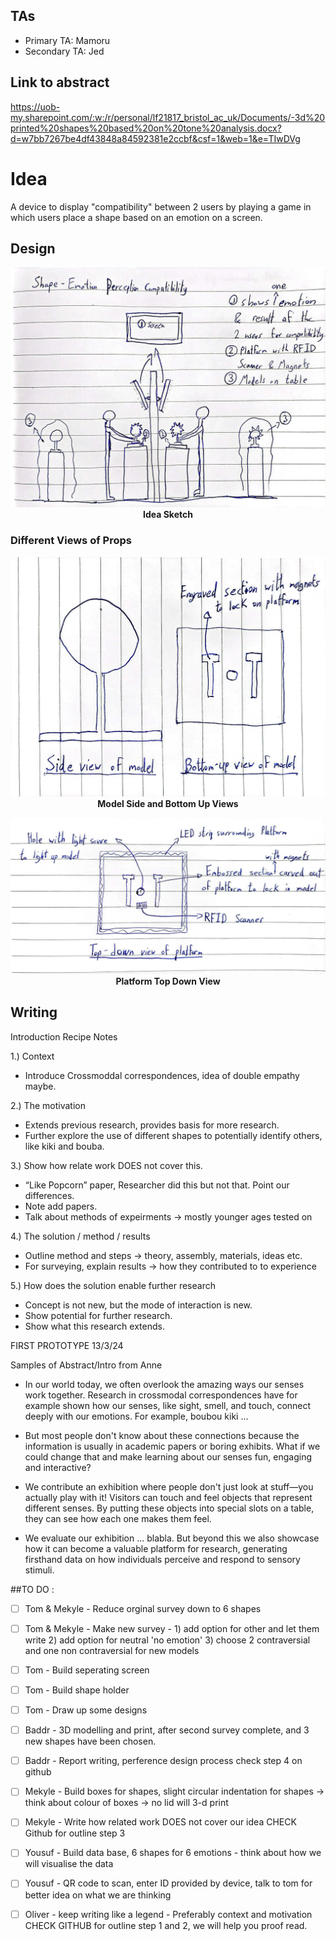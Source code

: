 ## TAs ##
- Primary TA: Mamoru
- Secondary TA: Jed

## Link to abstract
https://uob-my.sharepoint.com/:w:/r/personal/lf21817_bristol_ac_uk/Documents/-3d%20printed%20shapes%20based%20on%20tone%20analysis.docx?d=w7bb7267be4df43848a84592381e2ccbf&csf=1&web=1&e=TIwDVg


# Idea
A device to display "compatibility" between 2 users by playing a game in which users place a shape based on an emotion on a screen.

## Design
<p align="center">
  <img src="https://github.com/UoB-Interactive-Devices/ID24-TeamD/blob/main/Sketches/Idea.jpeg" />
   <b>Idea Sketch</b>
</p>

### Different Views of Props
<p align="center">
  <img src="https://github.com/UoB-Interactive-Devices/ID24-TeamD/blob/main/Sketches/Model%20Views.jpeg" />
   <b>Model Side and Bottom Up Views</b>
</p>

<p align="center">
  <img src="https://github.com/UoB-Interactive-Devices/ID24-TeamD/blob/main/Sketches/Platform%20View.jpeg" />
   <b>Platform Top Down View</b>
</p>

## Writing

Introduction Recipe Notes

1.)	Context
-	Introduce Crossmoddal correspondences, idea of double empathy maybe.
   
2.)	The motivation
-	Extends previous research, provides basis for more research.
-	Further explore the use of different shapes to potentially identify others, like kiki and bouba.
  
3.)	Show how relate work DOES not cover this.
-	“Like Popcorn” paper, Researcher did this but not that. Point our differences.
-	Note add papers.
-	Talk about methods of expeirments -> mostly younger ages tested on
  
4.)	The solution / method / results
-	Outline method and steps -> theory, assembly, materials, ideas etc.
-	For surveying, explain results -> how they contributed to to experience

5.)	How does the solution enable further research
-	Concept is not new, but the mode of interaction is new.
-	Show potential for further research.
-	Show what this research extends. 


FIRST PROTOTYPE 13/3/24


Samples of Abstract/Intro from Anne

- In our world today, we often overlook the amazing ways our senses work together. Research in crossmodal correspondences have for example shown how our senses, like sight, smell, and touch, connect deeply with our emotions. For example, boubou kiki ...
 
- But most people don't know about these connections because the information is usually in academic papers or boring exhibits. What if we could change that and make learning about our senses fun, engaging and interactive?
 
- We contribute an exhibition where people don't just look at stuff—you actually play with it! Visitors can touch and feel objects that represent different senses. By putting these objects into special slots on a table, they can see how each one makes them feel.
 
- We evaluate our exhibition ... blabla. But beyond this we also showcase how it can become a valuable platform for research, generating firsthand data on how individuals perceive and respond to sensory stimuli.



##TO DO :
- [ ] Tom & Mekyle  - Reduce orginal survey down to 6 shapes
- [ ] Tom & Mekyle - Make new survey - 1) add option for other and let them write 2) add option for neutral 'no emotion' 3) choose 2 contraversial and one non contraversial for new models
- [ ] Tom - Build seperating screen
- [ ] Tom - Build shape holder
- [ ] Tom - Draw up some designs
      
- [ ] Baddr - 3D modelling and print, after second survey complete, and 3 new shapes have been chosen.
- [ ] Baddr - Report writing, perference design process check step 4 on github

- [ ] Mekyle - Build boxes for shapes, slight circular indentation for shapes -> think about colour of boxes -> no lid will 3-d print
- [ ] Mekyle - Write how related work DOES not cover our idea CHECK Github for outline step 3 


- [ ] Yousuf - Build data base, 6 shapes for 6 emotions - think about how we will visualise the data
- [ ] Yousuf - QR code to scan, enter ID provided by device, talk to tom for better idea on what we are thinking
  
- [ ] Oliver - keep writing like a legend - Preferably context and motivation CHECK GITHUB for outline step 1 and 2, we will help you proof read.


